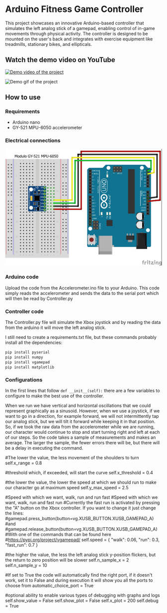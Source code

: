 # Arduino Fitness Game Controller
This project showcases an innovative Arduino-based controller that simulates the left analog stick of a gamepad, enabling control of in-game movements through physical activity. The controller is designed to be mounted on the user's back and integrates with exercise equipment like treadmills, stationary bikes, and ellipticals.

## Watch the demo video on YouTube
[![Demo video of the project](https://img.youtube.com/vi/4EYHZWyAiZI/0.jpg)](https://www.youtube.com/watch?v=4EYHZWyAiZI)

![Demo gif of the project](https://github.com/iacoposk8/Arduino-Fitness-Game-Controller/blob/main/images/controller.gif?raw=true)

## How to use

### Requirements

* Arduino nano
* GY-521 MPU-6050 accelerometer

### Electrical connections
<img src="https://github.com/iacoposk8/Arduino-Fitness-Game-Controller/blob/main/images/arduino.jpg?raw=true" alt="Electrical connections" width="584" height="auto">


### Arduino code
Upload the code from the Accelerometer.ino file to your Arduino.
This code simply reads the accelerometer and sends the data to the serial port which will then be read by Controller.py

### Controller code
The Controller.py file will simulate the Xbox joystick and by reading the data from the arduino it will move the left analog stick.

I still need to create a requirements.txt file, but these commands probably install all the dependencies:
```
pip install pyserial
pip install numpy
pip install vgamepad
pip install matplotlib
```
### Configurations

In the first lines that follow `def __init__(self):` there are a few variables to configure to make the best use of the controller.

When we run we have vertical and horizontal oscillations that we could represent graphically as a sinusoid.
However, when we use a joystick, if we want to go in a direction, for example forward, we will not intermittently tap our analog stick, but we will tilt it forward while keeping it in that position.
So, if we took the raw data from the accelerometer while we are running, our character would continue to stop and start turning right and left at each of our steps.
So the code takes a sample of measurements and makes an average.
The larger the sample, the fewer errors there will be, but there will be a delay in executing the command.

#The lower the value, the less movement of the shoulders to turn
self.x_range = 0.8 

#threshold which, if exceeded, will start the curve
self.x_threshold = 0.4

#the lower the value, the lower the speed at which we should run to make our character go at maximum speed
self.y_max_speed = 2.5

#Speed with which we want, walk, run and run fast
#Speed with which we want, walk, run and fast run
#Currently the fast run is activated by pressing the "A" button on the Xbox controller. If you want to change it just change the lines:
#gamepad.press_button(button=vg.XUSB_BUTTON.XUSB_GAMEPAD_A)
#and
#gamepad.release_button(button=vg.XUSB_BUTTON.XUSB_GAMEPAD_A)
#With one of the commands that can be found here
#https://pypi.org/project/vgamepad/
self.speed = {
	"walk": 0.06,
	"run": 0.3,
	"fast_run": 0.7
}

#the higher the value, the less the left analog stick y-position flickers, but the return to zero position will be slower
self.n_sample_x = 2
self.n_sample_y = 10

#If set to True the code will automatically find the right port, if it doesn't work, set it to False and during execution it will show you all the ports to choose from
automatic_choice_port = True

#optional ability to enable various types of debugging with graphs and logs
self.show_value = False
self.show_plot = False
self.x_plot = 200
self.debug = True
